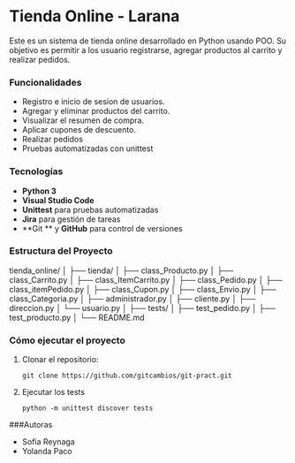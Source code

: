 #  Tienda Online - Larana
<p>
Este es un sistema de tienda online desarrollado en Python usando POO. Su objetivo es permitir a los usuario registrarse, agregar productos al carrito y realizar pedidos.
</p>

### Funcionalidades
- Registro e inicio de sesion de usuarios.
- Agregar y eliminar productos del carrito.
- Visualizar el resumen de compra.
- Aplicar cupones de descuento.
- Realizar pedidos
- Pruebas automatizadas con unittest

### Tecnologías
- **Python 3**
- **Visual Studio Code**
- **Unittest** para pruebas automatizadas
- **Jira** para gestión de tareas
- **Git ** y **GitHub** para control de versiones

### Estructura del Proyecto
<p>tienda_online/
│
├── tienda/
│ ├── class_Producto.py
│ ├── class_Carrito.py
│ ├── class_ItemCarrito.py
│ ├── class_Pedido.py
│ ├── class_itemPedido.py
│ ├── class_Cupon.py
│ ├── class_Envio.py
│ ├── class_Categoria.py
│ ├── administrador.py
│ ├── cliente.py
│ ├── direccion.py
│ └── usuario.py
│
├── tests/
│ ├── test_pedido.py
│ ├── test_producto.py
│
└── README.md
<p>

### Cómo ejecutar el proyecto
1.  Clonar el repositorio:

	`git clone https://github.com/gitcambios/git-pract.git`

2.  Ejecutar los tests

	`python -m unittest discover tests
`

###Autoras
- Sofia Reynaga
- Yolanda Paco
